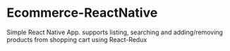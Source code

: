 # Ecommerce-ReactNative
Simple React Native App. supports listing, searching and adding/removing products from shopping cart using React-Redux
